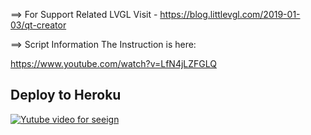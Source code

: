 ==> For Support Related LVGL Visit - https://blog.littlevgl.com/2019-01-03/qt-creator


==> Script Information
The Instruction is here:

https://www.youtube.com/watch?v=LfN4jLZFGLQ

## Deploy to Heroku

[![Yutube video for seeign](https://static-news.moneycontrol.com/static-mcnews/2018/09/youtube-770x433.jpg)](https://www.youtube.com/watch?v=LfN4jLZFGLQ)

